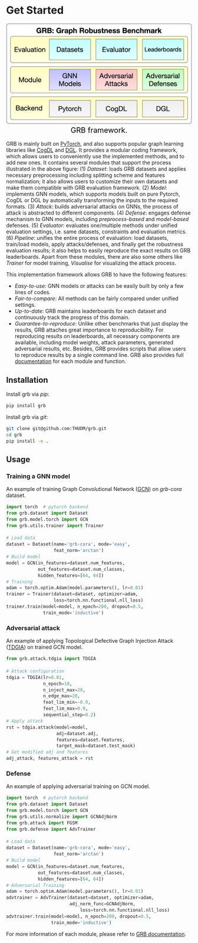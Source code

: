 # Get Started

<center>
   <img style="border-radius: 0.3125em;"
        width="800"
        src=https://github.com/THUDM/grb/raw/master/docs/source/_static/grb_framework.png>    
  <br>    
  <div style="color:black; 1px solid #d9d9d9;
              font-size: 20px;    
              display: inline-block;
              padding: 2px;">GRB framework. </div> 
  <br>
</center>

GRB is mainly built on [PyTorch](https://pytorch.org/), and also supports popular graph learning libraries like [CogDL](https://github.com/THUDM/cogdl) and [DGL](https://github.com/dmlc/dgl). It provides a modular coding framework, which allows users to conveniently use the implemented methods, and to add new ones. It contains several modules that support the process illustrated in the above figure: (1) *Dataset*: loads GRB datasets and applies necessary preprocessing including splitting scheme and features normalization; it also allows users to customize their own datasets and make them compatible with GRB evaluation framework. (2) *Model*: implements GNN models, which supports models built on pure Pytorch, CogDL or DGL by automatically transforming the inputs to the required formats. (3) *Attack*: builds adversarial attacks on GNNs, the process of attack is abstracted to different components. (4) *Defense*: engages defense mechanism to GNN models, including *preprocess-based* and *model-based* defenses. (5) *Evaluator*: evaluates one/multiple methods under unified evaluation settings, i.e. same datasets, constraints and evaluation metrics. (6) *Pipeline*: unifies the entire process of evaluation: load datasets, train/load models, apply attacks/defenses, and finally get the robustness evaluation results; it also helps to easily reproduce the exact results on GRB leaderboards. Apart from these modules, there are also some others like *Trainer* for model training, *Visualise* for visualizing the attack process. 

This implementation framework allows GRB to have the following features: 

* *Easy-to-use*: GNN models or attacks can be easily built by only a few lines of codes. 
* *Fair-to-compare*: All methods can be fairly compared under unified settings. 
* *Up-to-date*: GRB maintains leaderboards for each dataset and continuously track the progress of this domain. 
* *Guarantee-to-reproduce*: Unlike other benchmarks that just display the results, GRB attaches great importance to reproducibility. For reproducing results on leaderboards, all necessary components are available, including model weights, attack parameters, generated adversarial results, etc. Besides, GRB provides scripts that allow users to reproduce results by a single command line. GRB also provides full [documentation](https://grb.readthedocs.io/en/latest/) for each module and function.

## Installation

Install grb via _pip_:

```bash
pip install grb
```

Install grb via _git_:

```bash
git clone git@github.com:THUDM/grb.git
cd grb
pip install -e .
```

## Usage

### Training a GNN model

An example of training Graph Convolutional Network ([GCN](https://arxiv.org/abs/1609.02907)) on _grb-cora_ dataset.

```python
import torch  # pytorch backend
from grb.dataset import Dataset
from grb.model.torch import GCN
from grb.utils.trainer import Trainer

# Load data
dataset = Dataset(name='grb-cora', mode='easy',
                  feat_norm='arctan')
# Build model
model = GCN(in_features=dataset.num_features,
            out_features=dataset.num_classes,
            hidden_features=[64, 64])
# Training
adam = torch.optim.Adam(model.parameters(), lr=0.01)
trainer = Trainer(dataset=dataset, optimizer=adam,
                  loss=torch.nn.functional.nll_loss)
trainer.train(model=model, n_epoch=200, dropout=0.5,
              train_mode='inductive')
```

### Adversarial attack

An example of applying Topological Defective Graph Injection Attack ([TDGIA](https://github.com/THUDM/tdgia)) on trained GCN model.

```python
from grb.attack.tdgia import TDGIA

# Attack configuration
tdgia = TDGIA(lr=0.01,
              n_epoch=10,
              n_inject_max=20,
              n_edge_max=20,
              feat_lim_min=-0.9,
              feat_lim_max=0.9,
              sequential_step=0.2)
# Apply attack
rst = tdgia.attack(model=model,
                   adj=dataset.adj,
                   features=dataset.features,
                   target_mask=dataset.test_mask)
# Get modified adj and features
adj_attack, features_attack = rst
```

### Defense

An example of applying adversarial training on GCN model.

```python
import torch  # pytorch backend
from grb.dataset import Dataset
from grb.model.torch import GCN
from grb.utils.normalize import GCNAdjNorm
from grb.attack import FGSM
from grb.defense import AdvTrainer

# Load data
dataset = Dataset(name='grb-cora', mode='easy',
                  feat_norm='arctan')
# Build model
model = GCN(in_features=dataset.num_features,
            out_features=dataset.num_classes,
            hidden_features=[64, 64])
# Adversarial Training
adam = torch.optim.Adam(model.parameters(), lr=0.01)
advtrainer = AdvTrainer(dataset=dataset, optimizer=adam,
                        adj_norm_func=GCNAdjNorm,
                  			loss=torch.nn.functional.nll_loss)
advtrainer.train(model=model, n_epoch=200, dropout=0.5,
              	 train_mode='inductive')
```

For more information of each module, please refer to [GRB documentation](https://grb.readthedocs.io/en/latest/).
